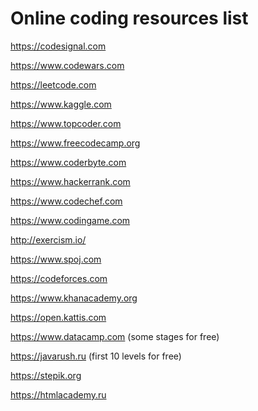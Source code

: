 # Online coding resources list

https://codesignal.com

https://www.codewars.com

https://leetcode.com

https://www.kaggle.com

https://www.topcoder.com

https://www.freecodecamp.org

https://www.coderbyte.com

https://www.hackerrank.com

https://www.codechef.com

https://www.codingame.com

http://exercism.io/

https://www.spoj.com

https://codeforces.com

https://www.khanacademy.org

https://open.kattis.com

https://www.datacamp.com (some stages for free)

https://javarush.ru (first 10 levels for free)

https://stepik.org

https://htmlacademy.ru
